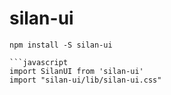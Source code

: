 # silan-ui
```
npm install -S silan-ui

```javascript
import SilanUI from 'silan-ui'
import "silan-ui/lib/silan-ui.css"
